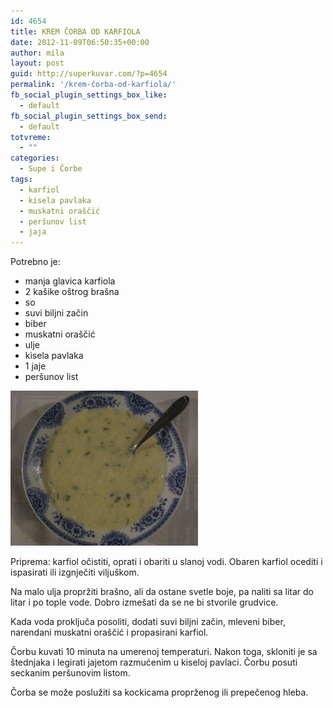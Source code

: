 ```yaml
---
id: 4654
title: KREM ČORBA OD KARFIOLA
date: 2012-11-09T06:50:35+00:00
author: mila
layout: post
guid: http://superkuvar.com/?p=4654
permalink: '/krem-čorba-od-karfiola/'
fb_social_plugin_settings_box_like:
  - default
fb_social_plugin_settings_box_send:
  - default
totvreme:
  - ""
categories:
  - Supe i Čorbe
tags:
  - karfiol
  - kisela pavlaka
  - muskatni oraščić
  - peršunov list
  - jaja
---
```

Potrebno je:

  * manja glavica karfiola
  * 2 kašike oštrog brašna
  * so
  * suvi biljni začin
  * biber
  * muskatni oraščić
  * ulje
  * kisela pavlaka
  * 1 jaje
  * peršunov list

<img class="alignnone size-medium wp-image-4655" title="Krem corba od karfiola" src="/wp-content/uploads/2012/11/Krem-corba-od-karfiola-e1352357527451-300x248.jpg" alt="" width="300" height="248" /> 

Priprema: karfiol očistiti, oprati i obariti u slanoj vodi. Obaren karfiol ocediti i ispasirati ili izgnječiti viljuškom.

Na malo ulja propržiti brašno, ali da ostane svetle boje, pa naliti sa litar do litar i po tople vode. Dobro izmešati da se ne bi stvorile grudvice.

Kada voda proključa posoliti, dodati suvi biljni začin, mleveni biber, narendani muskatni oraščić i propasirani karfiol.

Čorbu kuvati 10 minuta na umerenoj temperaturi. Nakon toga, skloniti je sa štednjaka i legirati jajetom razmućenim u kiseloj pavlaci. Čorbu posuti seckanim peršunovim listom.

Čorba se može poslužiti sa kockicama proprženog ili prepečenog hleba.